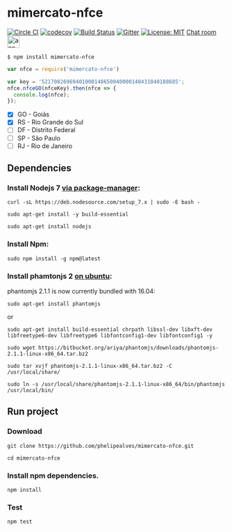 # mimercato-nfce

[![Circle CI](https://circleci.com/gh/phelipealves/mimercato-nfce/tree/master.svg?style=shield&circle-token=e70cd357a0f887110f203b717fb11d7b7d2b1611)](https://circleci.com/gh/phelipealves/mimercato-nfce)
[![codecov](https://codecov.io/gh/phelipealves/mimercato-nfce/branch/master/graph/badge.svg?token=23vqgGLLWu)](https://codecov.io/gh/phelipealves/mimercato-nfce)
[![Build Status](https://travis-ci.com/phelipealves/mimercato-nfce.svg?token=sjQEfNaGu5jbKdMKXFeX&branch=master)](https://travis-ci.com/phelipealves/mimercato-nfce)
[![Gitter](https://img.shields.io/gitter/room/nwjs/nw.js.svg)](https://gitter.im/mimercato-nfce/mimercato-nfce)
[![License: MIT](https://img.shields.io/badge/License-MIT-yellow.svg)](https://opensource.org/licenses/MIT) 
[Chat room](https://appear.in/mimercato)
[<img src='https://dl.dropboxusercontent.com/s/suezj117j0cggq0/appear.in.svg' height='28' alt='appear.in premium'>](https://appear.in/mimercato)

```
$ npm install mimercato-nfce
```

```javascript
var nfce = require('mimercato-nfce')

var key = '52170826969401000148650040000140431040188685';
nfce.nfceGO(nfceKey).then(nfce => {
  console.log(nfce);
});

```

- [x] GO - Goiás
- [x] RS - Rio Grande do Sul
- [ ] DF - Distrito Federal
- [ ] SP - São Paulo
- [ ] RJ - Rio de Janeiro

## Dependencies

### Install Nodejs 7 [via package-manager](https://nodejs.org/en/download/package-manager/):
```
curl -sL https://deb.nodesource.com/setup_7.x | sudo -E bash -
```
```
sudo apt-get install -y build-essential
```
```
sudo apt-get install nodejs
```
### Install Npm:
```
sudo npm install -g npm@latest
```

### Install phamtonjs 2 [on ubuntu](https://gist.github.com/phelipealves/9cd14402ecbf93ef9715e3268362358c#file-00-howto_install_phantomjs-md):

phantomjs 2.1.1 is now currently bundled with 16.04:
```
sudo apt-get install phantomjs
```

or

```
sudo apt-get install build-essential chrpath libssl-dev libxft-dev libfreetype6-dev libfreetype6 libfontconfig1-dev libfontconfig1 -y
```
```
sudo wget https://bitbucket.org/ariya/phantomjs/downloads/phantomjs-2.1.1-linux-x86_64.tar.bz2
```
```
sudo tar xvjf phantomjs-2.1.1-linux-x86_64.tar.bz2 -C /usr/local/share/
```
```
sudo ln -s /usr/local/share/phantomjs-2.1.1-linux-x86_64/bin/phantomjs /usr/local/bin/
```
## Run project
### Download
```
git clone https://github.com/phelipealves/mimercato-nfce.git
```
```
cd mimercato-nfce
```

### Install npm dependencies.
```
npm install
```

### Test
```
npm test
```
